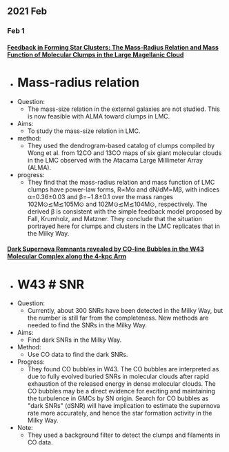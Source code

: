 ## 2021 Feb
### Feb 1
#### [Feedback in Forming Star Clusters: The Mass-Radius Relation and Mass Function of Molecular Clumps in the Large Magellanic Cloud](https://arxiv.org/abs/2101.12260)
- # Mass-radius relation
- Question: 
	- The mass-size relation in the external galaxies are not studied. This is now feasible with ALMA toward clumps in LMC.
- Aims: 
	- To study the mass-size relation in LMC.
- method: 
	- They used the dendrogram-based catalog of clumps compiled by Wong et al. from 12CO and 13CO maps of six giant molecular clouds in the LMC observed with the Atacama Large Millimeter Array (ALMA). 
- progress: 
	- They find that the mass-radius relation and mass function of LMC clumps have power-law forms, R∝Mα and dN/dM∝Mβ, with indices α=0.36±0.03 and β=−1.8±0.1 over the mass ranges 102M⊙≲M≲105M⊙ and 102M⊙≲M≲104M⊙, respectively. The derived β is consistent with the simple feedback model proposed by Fall, Krumholz, and Matzner. They conclude that the situation portrayed here for clumps and clusters in the LMC replicates that in the Milky Way.

#### [Dark Supernova Remnants revealed by CO-line Bubbles in the W43 Molecular Complex along the 4-kpc Arm](https://arxiv.org/abs/2102.00592)
- # W43 # SNR 
- Question:
	- Currently, about 300 SNRs have been detected in the Milky Way, but the number is still far from the completeness. New methods are needed to find the SNRs in the Milky Way.
- Aims: 
	- Find dark SNRs in the Milky Way.
- Method: 
	- Use CO data to find the dark SNRs.
- Progress:
	- They found CO bubbles in W43. The CO bubbles are interpreted as due to fully evolved buried SNRs in molecular clouds after rapid exhaustion of the released energy in dense molecular clouds. The CO bubbles may be a direct evidence for exciting and maintaining the turbulence in GMCs by SN origin. Search for CO bubbles as "dark SNRs" (dSNR) will have implication to estimate the supernova rate more accurately, and hence the star formation activity in the Milky Way.
- Note: 
	- They used a background filter to detect the clumps and filaments in CO data. 
